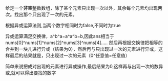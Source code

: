 给定一个**非空**整数数组，除了某个元素只出现一次以外，其余每个元素均出现两次。找出那个只出现了一次的元素。

根据异或运算法则,当两个数字相同时为false,不同时为true

异或运算满足交换律，a^b^a=a^a^b=b,因此ans相当于nums[0]^nums[1]^nums[2]^nums[3]^nums[4]..... 然后再根据交换律把相等的合并到一块儿进行异或（结果为0），然后再与只出现过一次的元素进行异或，这样最后的结果就是，只出现过一次的元素（0^任意值=任意值）

简单来说把成对出现的元素进行异或操作,最后结果为0,这样再与出现一次的数异或,就可以得出要找的数字

